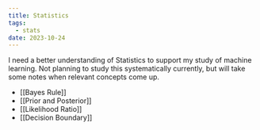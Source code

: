 ```yaml
---
title: Statistics
tags:
  - stats
date: 2023-10-24
---
```

I need a better understanding of Statistics to support my study of machine learning. Not planning to study this systematically currently, but will take some notes when relevant concepts come up.

- [[Bayes Rule]]
- [[Prior and Posterior]]
- [[Likelihood Ratio]]
- [[Decision Boundary]]